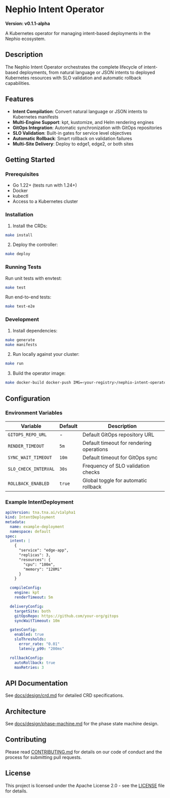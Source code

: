 # Nephio Intent Operator

**Version: v0.1.1-alpha**

A Kubernetes operator for managing intent-based deployments in the Nephio ecosystem.

## Description

The Nephio Intent Operator orchestrates the complete lifecycle of intent-based deployments, from natural language or JSON intents to deployed Kubernetes resources with SLO validation and automatic rollback capabilities.

## Features

- **Intent Compilation**: Convert natural language or JSON intents to Kubernetes manifests
- **Multi-Engine Support**: kpt, kustomize, and Helm rendering engines
- **GitOps Integration**: Automatic synchronization with GitOps repositories
- **SLO Validation**: Built-in gates for service level objectives
- **Automatic Rollback**: Smart rollback on validation failures
- **Multi-Site Delivery**: Deploy to edge1, edge2, or both sites

## Getting Started

### Prerequisites

- Go 1.22+ (tests run with 1.24+)
- Docker
- kubectl
- Access to a Kubernetes cluster

### Installation

1. Install the CRDs:
```bash
make install
```

2. Deploy the controller:
```bash
make deploy
```

### Running Tests

Run unit tests with envtest:
```bash
make test
```

Run end-to-end tests:
```bash
make test-e2e
```

### Development

1. Install dependencies:
```bash
make generate
make manifests
```

2. Run locally against your cluster:
```bash
make run
```

3. Build the operator image:
```bash
make docker-build docker-push IMG=<your-registry>/nephio-intent-operator:tag
```

## Configuration

### Environment Variables

| Variable | Default | Description |
|----------|---------|-------------|
| `GITOPS_REPO_URL` | - | Default GitOps repository URL |
| `RENDER_TIMEOUT` | `5m` | Default timeout for rendering operations |
| `SYNC_WAIT_TIMEOUT` | `10m` | Default timeout for GitOps sync |
| `SLO_CHECK_INTERVAL` | `30s` | Frequency of SLO validation checks |
| `ROLLBACK_ENABLED` | `true` | Global toggle for automatic rollback |

### Example IntentDeployment

```yaml
apiVersion: tna.tna.ai/v1alpha1
kind: IntentDeployment
metadata:
  name: example-deployment
  namespace: default
spec:
  intent: |
    {
      "service": "edge-app",
      "replicas": 3,
      "resources": {
        "cpu": "100m",
        "memory": "128Mi"
      }
    }

  compileConfig:
    engine: kpt
    renderTimeout: 5m

  deliveryConfig:
    targetSite: both
    gitOpsRepo: https://github.com/your-org/gitops
    syncWaitTimeout: 10m

  gatesConfig:
    enabled: true
    sloThresholds:
      error_rate: "0.01"
      latency_p99: "200ms"

  rollbackConfig:
    autoRollback: true
    maxRetries: 3
```

## API Documentation

See [docs/design/crd.md](docs/design/crd.md) for detailed CRD specifications.

## Architecture

See [docs/design/phase-machine.md](docs/design/phase-machine.md) for the phase state machine design.

## Contributing

Please read [CONTRIBUTING.md](CONTRIBUTING.md) for details on our code of conduct and the process for submitting pull requests.

## License

This project is licensed under the Apache License 2.0 - see the [LICENSE](LICENSE) file for details.